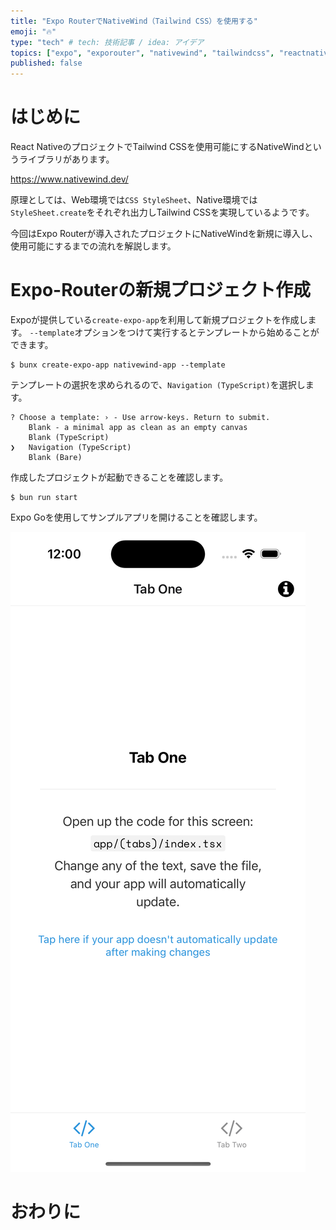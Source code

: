 ```yaml
---
title: "Expo RouterでNativeWind（Tailwind CSS）を使用する"
emoji: "🔥"
type: "tech" # tech: 技術記事 / idea: アイデア
topics: ["expo", "exporouter", "nativewind", "tailwindcss", "reactnative"]
published: false
---
```


# はじめに

React NativeのプロジェクトでTailwind CSSを使用可能にするNativeWindというライブラリがあります。

https://www.nativewind.dev/

原理としては、Web環境では`CSS StyleSheet`、Native環境では`StyleSheet.create`をそれぞれ出力しTailwind CSSを実現しているようです。

今回はExpo Routerが導入されたプロジェクトにNativeWindを新規に導入し、使用可能にするまでの流れを解説します。

# Expo-Routerの新規プロジェクト作成

Expoが提供している`create-expo-app`を利用して新規プロジェクトを作成します。
`--template`オプションをつけて実行するとテンプレートから始めることができます。

```shell
$ bunx create-expo-app nativewind-app --template
```

テンプレートの選択を求められるので、`Navigation (TypeScript)`を選択します。

```shell
? Choose a template: › - Use arrow-keys. Return to submit.
    Blank - a minimal app as clean as an empty canvas
    Blank (TypeScript)
❯   Navigation (TypeScript)
    Blank (Bare)
```

作成したプロジェクトが起動できることを確認します。

```shell
$ bun run start
```

Expo Goを使用してサンプルアプリを開けることを確認します。

![Navigationサンプル画像](/images/nativewind-with-router/image01.png)

# おわりに
